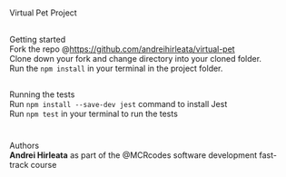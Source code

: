 #
Virtual Pet Project

##
Getting started  
Fork the repo @https://github.com/andreihirleata/virtual-pet  
Clone down your fork and change directory into your cloned folder.  
Run the ```npm install``` in your terminal in the project folder.

##
Running the tests  
Run ```npm install --save-dev jest``` command to install Jest  
Run ```npm test``` in your terminal to run the tests  

#
Authors  
**Andrei Hirleata** as part of the @MCRcodes software development fast-track course
